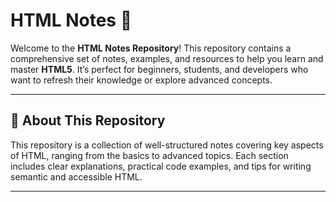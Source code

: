 # HTML Notes 📄

Welcome to the **HTML Notes Repository**! This repository contains a comprehensive set of notes, examples, and resources to help you learn and master **HTML5**. It’s perfect for beginners, students, and developers who want to refresh their knowledge or explore advanced concepts.

---

## 🌟 About This Repository

This repository is a collection of well-structured notes covering key aspects of HTML, ranging from the basics to advanced topics. Each section includes clear explanations, practical code examples, and tips for writing semantic and accessible HTML.

---


